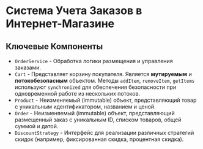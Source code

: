 # Система Учета Заказов в Интернет-Магазине

## Ключевые Компоненты
* `OrderService` - Обработка логики размещения и управления заказами.
* `Cart` - Представляет корзину покупателя. Является **мутируемым** и **потокобезопасным** объектом. Методы `addItem`, `removeItem`, `getItems` используют `synchronized` для обеспечения безопасности при одновременной работе из нескольких потоков.
* `Product` - Неизменяемый (immutable) объект, представляющий товар с уникальным идентификатором, названием и ценой.
* `Order` - Неизменяемый (immutable) объект, представляющий размещенный заказ с уникальным ID, списком товаров, общей суммой и датой.
* `DiscountStrategy` - Интерфейс для реализации различных стратегий скидок (например, фиксированная скидка, процентная скидка).
